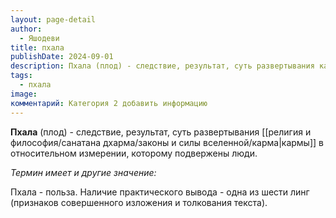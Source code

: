 ```yaml
---
layout: page-detail
author:
  - Яшодеви
title: пхала
publishDate: 2024-09-01
description: Пхала (плод) - следствие, результат, суть развертывания кармы в относительном измерении, которому подвержены люди.
tags:
  - пхала
image: 
комментарий: Категория 2 добавить информацию
---
```

**Пхала** (плод) - следствие, результат, суть развертывания [[религия и философия/санатана дхарма/законы и силы вселенной/карма|кармы]] в относительном измерении, которому подвержены люди.

 *Термин имеет и другие значение:*
 
 Пхала - польза. Наличие практического вывода - одна из шести линг (признаков совершенного изложения и толкования текста).


